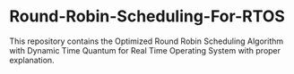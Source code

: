 # Round-Robin-Scheduling-For-RTOS
This repository contains the Optimized Round Robin Scheduling Algorithm with Dynamic Time Quantum for Real Time Operating System with proper explanation.
